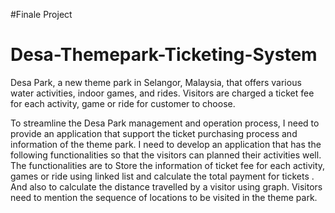 #Finale Project
# Desa-Themepark-Ticketing-System

Desa Park, a new theme park in Selangor, Malaysia, that offers various water activities, indoor games, and rides. Visitors are charged a ticket fee for each activity, game or ride for customer to choose.

To streamline the Desa Park management and operation process, I need to provide an application that support the ticket purchasing process and information of the theme park. I need to develop an application that has the following functionalities so that the visitors can planned their activities well. The functionalities are to Store the information of ticket fee for each activity, games or ride using linked list and calculate the total payment for tickets . And also to calculate the distance travelled by a visitor using graph. Visitors need to mention the sequence of locations to be visited in the theme park. 
